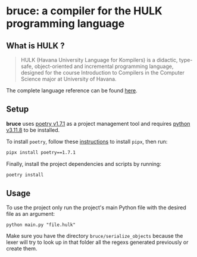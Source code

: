 # bruce: a compiler for the HULK programming language

## What is HULK ?

> HULK (Havana University Language for Kompilers) is a didactic, type-safe, object-oriented and incremental programming language, designed for the course Introduction to Compilers in the Computer Science major at University of Havana.

The complete language reference can be found [here](https://matcom.in/hulk/).

## Setup

**bruce** uses [poetry v1.7.1](https://python-poetry.org/) as a project management tool and requires [python v3.11.8](https://www.python.org/downloads/release/python-3118/) to be installed.

To install `poetry`, follow these [instructions](https://github.com/pypa/pipx?tab=readme-ov-file#install-pipx) to install `pipx`, then run:

```bash
pipx install poetry==1.7.1
```

Finally, install the project dependencies and scripts by running:

```bash
poetry install
```

## Usage

To use the project only run the project's main Python file with the desired file as an argument:

```shell
python main.py "file.hulk"
```

Make sure you have the directory `bruce/serialize_objects` because the lexer will try to look up in that folder all the regexs generated previously or create them.

